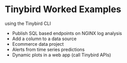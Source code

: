 # Tinybird Worked Examples

using the Tinybird CLI

 - Publish SQL based endpoints on NGINX log analysis
 - Add a column to a data source
 - Ecommerce data project
 - Alerts from time series predictions
 - Dynamic plots in a web app (call Tinybird APIs)
